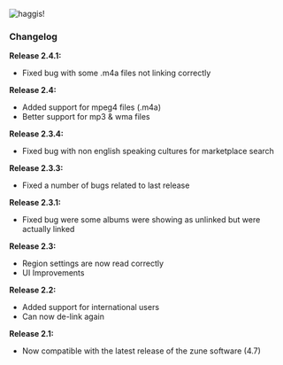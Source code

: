 ![haggis!](https://github.com/leetreveil/Zune-Social-Tagger/raw/master/docs/zunesoc2.3.PNG)


### Changelog

__Release 2.4.1:__

* Fixed bug with some .m4a files not linking correctly

__Release 2.4:__

* Added support for mpeg4 files (.m4a)
* Better support for mp3 & wma files

__Release 2.3.4:__

* Fixed bug with non english speaking cultures for marketplace search

__Release 2.3.3:__

* Fixed a number of bugs related to last release

__Release 2.3.1:__

* Fixed bug were some albums were showing as unlinked but were actually linked

__Release 2.3:__

* Region settings are now read correctly
* UI Improvements

__Release 2.2:__

* Added support for international users
* Can now de-link again

__Release 2.1:__

* Now compatible with the latest release of the zune software (4.7)